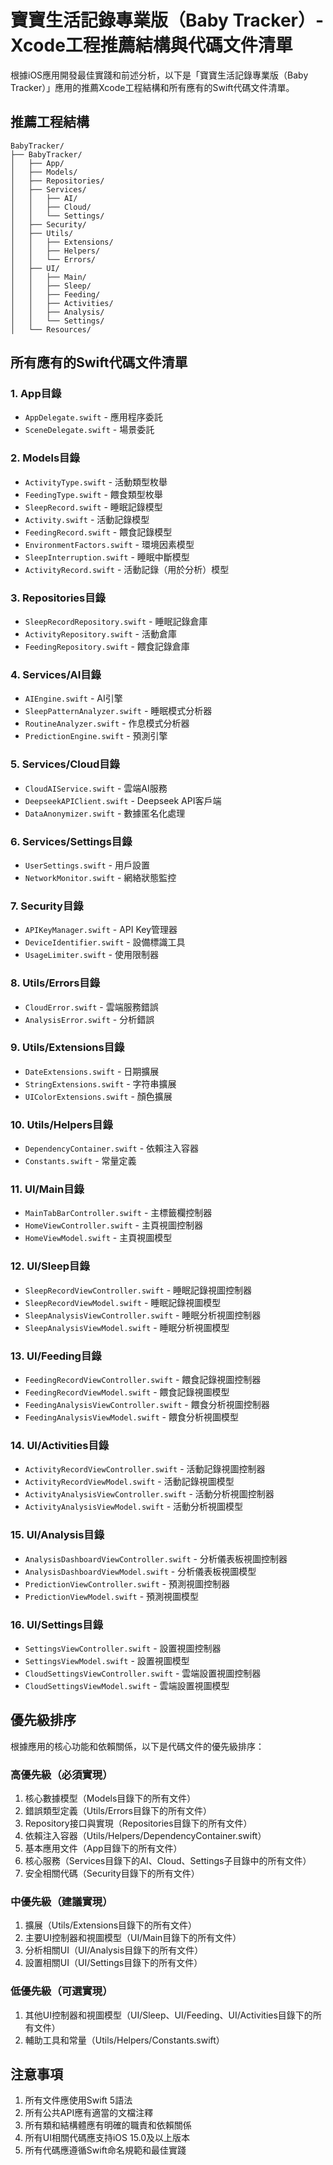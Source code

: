 # 寶寶生活記錄專業版（Baby Tracker）- Xcode工程推薦結構與代碼文件清單

根據iOS應用開發最佳實踐和前述分析，以下是「寶寶生活記錄專業版（Baby Tracker）」應用的推薦Xcode工程結構和所有應有的Swift代碼文件清單。

## 推薦工程結構

```
BabyTracker/
├── BabyTracker/
│   ├── App/
│   ├── Models/
│   ├── Repositories/
│   ├── Services/
│   │   ├── AI/
│   │   ├── Cloud/
│   │   └── Settings/
│   ├── Security/
│   ├── Utils/
│   │   ├── Extensions/
│   │   ├── Helpers/
│   │   └── Errors/
│   ├── UI/
│   │   ├── Main/
│   │   ├── Sleep/
│   │   ├── Feeding/
│   │   ├── Activities/
│   │   ├── Analysis/
│   │   └── Settings/
│   └── Resources/
```

## 所有應有的Swift代碼文件清單

### 1. App目錄

- `AppDelegate.swift` - 應用程序委託
- `SceneDelegate.swift` - 場景委託

### 2. Models目錄

- `ActivityType.swift` - 活動類型枚舉
- `FeedingType.swift` - 餵食類型枚舉
- `SleepRecord.swift` - 睡眠記錄模型
- `Activity.swift` - 活動記錄模型
- `FeedingRecord.swift` - 餵食記錄模型
- `EnvironmentFactors.swift` - 環境因素模型
- `SleepInterruption.swift` - 睡眠中斷模型
- `ActivityRecord.swift` - 活動記錄（用於分析）模型

### 3. Repositories目錄

- `SleepRecordRepository.swift` - 睡眠記錄倉庫
- `ActivityRepository.swift` - 活動倉庫
- `FeedingRepository.swift` - 餵食記錄倉庫

### 4. Services/AI目錄

- `AIEngine.swift` - AI引擎
- `SleepPatternAnalyzer.swift` - 睡眠模式分析器
- `RoutineAnalyzer.swift` - 作息模式分析器
- `PredictionEngine.swift` - 預測引擎

### 5. Services/Cloud目錄

- `CloudAIService.swift` - 雲端AI服務
- `DeepseekAPIClient.swift` - Deepseek API客戶端
- `DataAnonymizer.swift` - 數據匿名化處理

### 6. Services/Settings目錄

- `UserSettings.swift` - 用戶設置
- `NetworkMonitor.swift` - 網絡狀態監控

### 7. Security目錄

- `APIKeyManager.swift` - API Key管理器
- `DeviceIdentifier.swift` - 設備標識工具
- `UsageLimiter.swift` - 使用限制器

### 8. Utils/Errors目錄

- `CloudError.swift` - 雲端服務錯誤
- `AnalysisError.swift` - 分析錯誤

### 9. Utils/Extensions目錄

- `DateExtensions.swift` - 日期擴展
- `StringExtensions.swift` - 字符串擴展
- `UIColorExtensions.swift` - 顏色擴展

### 10. Utils/Helpers目錄

- `DependencyContainer.swift` - 依賴注入容器
- `Constants.swift` - 常量定義

### 11. UI/Main目錄

- `MainTabBarController.swift` - 主標籤欄控制器
- `HomeViewController.swift` - 主頁視圖控制器
- `HomeViewModel.swift` - 主頁視圖模型

### 12. UI/Sleep目錄

- `SleepRecordViewController.swift` - 睡眠記錄視圖控制器
- `SleepRecordViewModel.swift` - 睡眠記錄視圖模型
- `SleepAnalysisViewController.swift` - 睡眠分析視圖控制器
- `SleepAnalysisViewModel.swift` - 睡眠分析視圖模型

### 13. UI/Feeding目錄

- `FeedingRecordViewController.swift` - 餵食記錄視圖控制器
- `FeedingRecordViewModel.swift` - 餵食記錄視圖模型
- `FeedingAnalysisViewController.swift` - 餵食分析視圖控制器
- `FeedingAnalysisViewModel.swift` - 餵食分析視圖模型

### 14. UI/Activities目錄

- `ActivityRecordViewController.swift` - 活動記錄視圖控制器
- `ActivityRecordViewModel.swift` - 活動記錄視圖模型
- `ActivityAnalysisViewController.swift` - 活動分析視圖控制器
- `ActivityAnalysisViewModel.swift` - 活動分析視圖模型

### 15. UI/Analysis目錄

- `AnalysisDashboardViewController.swift` - 分析儀表板視圖控制器
- `AnalysisDashboardViewModel.swift` - 分析儀表板視圖模型
- `PredictionViewController.swift` - 預測視圖控制器
- `PredictionViewModel.swift` - 預測視圖模型

### 16. UI/Settings目錄

- `SettingsViewController.swift` - 設置視圖控制器
- `SettingsViewModel.swift` - 設置視圖模型
- `CloudSettingsViewController.swift` - 雲端設置視圖控制器
- `CloudSettingsViewModel.swift` - 雲端設置視圖模型

## 優先級排序

根據應用的核心功能和依賴關係，以下是代碼文件的優先級排序：

### 高優先級（必須實現）

1. 核心數據模型（Models目錄下的所有文件）
2. 錯誤類型定義（Utils/Errors目錄下的所有文件）
3. Repository接口與實現（Repositories目錄下的所有文件）
4. 依賴注入容器（Utils/Helpers/DependencyContainer.swift）
5. 基本應用文件（App目錄下的所有文件）
6. 核心服務（Services目錄下的AI、Cloud、Settings子目錄中的所有文件）
7. 安全相關代碼（Security目錄下的所有文件）

### 中優先級（建議實現）

1. 擴展（Utils/Extensions目錄下的所有文件）
2. 主要UI控制器和視圖模型（UI/Main目錄下的所有文件）
3. 分析相關UI（UI/Analysis目錄下的所有文件）
4. 設置相關UI（UI/Settings目錄下的所有文件）

### 低優先級（可選實現）

1. 其他UI控制器和視圖模型（UI/Sleep、UI/Feeding、UI/Activities目錄下的所有文件）
2. 輔助工具和常量（Utils/Helpers/Constants.swift）

## 注意事項

1. 所有文件應使用Swift 5語法
2. 所有公共API應有適當的文檔注釋
3. 所有類和結構體應有明確的職責和依賴關係
4. 所有UI相關代碼應支持iOS 15.0及以上版本
5. 所有代碼應遵循Swift命名規範和最佳實踐
